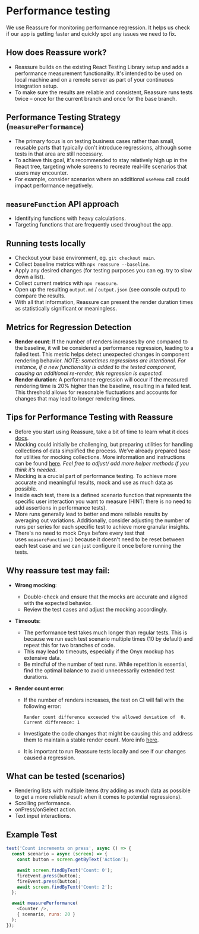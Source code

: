# Performance testing

We use Reassure for monitoring performance regression. It helps us check if our app is getting faster and quickly spot any issues we need to fix.

## How does Reassure work?

- Reassure builds on the existing React Testing Library setup and adds a performance measurement functionality. It's intended to be used on local machine and on a remote server as part of your continuous integration setup.
- To make sure the results are reliable and consistent, Reassure runs tests twice – once for the current branch and once for the base branch.

## Performance Testing Strategy (`measurePerformance`)

- The primary focus is on testing business cases rather than small, reusable parts that typically don't introduce regressions, although some tests in that area are still necessary.
- To achieve this goal, it's recommended to stay relatively high up in the React tree, targeting whole screens to recreate real-life scenarios that users may encounter.
- For example, consider scenarios where an additional `useMemo` call could impact performance negatively.

## `measureFunction` API approach

- Identifying functions with heavy calculations.
- Targeting functions that are frequently used throughout the app.

## Running tests locally 

- Checkout your base environment, eg. `git checkout main`.
- Collect baseline metrics with `npx reassure --baseline`.
- Apply any desired changes (for testing purposes you can eg. try to slow down a list).
- Collect current metrics with `npx reassure`.
- Open up the resulting `output.md` / `output.json` (see console output) to compare the results.
- With all that information, Reassure can present the render duration times as statistically significant or meaningless.

## Metrics for Regression Detection

- **Render count**: If the number of renders increases by one compared to the baseline, it will be considered a performance regression, leading to a failed test. This metric helps detect unexpected changes in component rendering behavior. *NOTE: sometimes regressions are intentional. For instance, if a new functionality is added to the tested component, causing an additional re-render, this regression is expected.*
- **Render duration**: A performance regression will occur if the measured rendering time is 20% higher than the baseline, resulting in a failed test. This threshold allows for reasonable fluctuations and accounts for changes that may lead to longer rendering times.

## Tips for Performance Testing with Reassure

- Before you start using Reassure, take a bit of time to learn what it does [docs](https://callstack.github.io/reassure/).
- Mocking could initially be challenging, but preparing utilities for handling collections of data simplified the process. We’ve already prepared base for utilities for mocking collections. More information and instructions can be found [here](https://github.com/Expensify/App/tree/main/tests#mocking-collections--collection-items). *Feel free to adjust/ add more helper methods if you think it’s needed*.
- Mocking is a crucial part of performance testing. To achieve more accurate and meaningful results, mock and use as much data as possible.
- Inside each test, there is a defined scenario function that represents the specific user interaction you want to measure (HINT: there is no need to add assertions in performance tests).
- More runs generally lead to better and more reliable results by averaging out variations. Additionally, consider adjusting the number of runs per series for each specific test to achieve more granular insights.
- There's no need to mock Onyx before every test that uses `measureFunction()` because it doesn't need to be reset between each test case and we can just configure it once before running the tests.

## Why reassure test may fail:

- **Wrong mocking**:

    - Double-check and ensure that the mocks are accurate and aligned with the expected behavior.
    - Review the test cases and adjust the mocking accordingly.
- **Timeouts**:

    - The performance test takes much longer than regular tests. This is because we run each test scenario multiple times (10 by default) and repeat this for two branches of code.
    - This may lead to timeouts, especially if the Onyx mockup has extensive data.
    - Be mindful of the number of test runs. While repetition is essential, find the optimal balance to avoid unnecessarily extended test durations.
- **Render count error**:

    -  If the number of renders increases, the test on CI will fail with the following error:

		```Render count difference exceeded the allowed deviation of  0. Current difference: 1```

    - Investigate the code changes that might be causing this and address them to maintain a stable render count. More info [here](https://github.com/Expensify/App/blob/fe9e9e3e31bae27c2398678aa632e808af2690b5/tests/perf-test/README.md?plain=1#L32).
    - It is important to run Reassure tests locally and see if our changes caused a regression.

## What can be tested (scenarios)

- Rendering lists with multiple items (try adding as much data as possible to get a more reliable result when it comes to potential regressions).
- Scrolling performance.
- onPress/onSelect action.
- Text input interactions.

## Example Test

```javascript
test('Count increments on press', async () => {
  const scenario = async (screen) => {
    const button = screen.getByText('Action');

    await screen.findByText('Count: 0');
    fireEvent.press(button);
    fireEvent.press(button);
    await screen.findByText('Count: 2');
  };

  await measurePerformance(
    <Counter />,
    { scenario, runs: 20 }
  );
});
```
